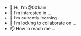 - 👋 Hi, I’m @001iain
- 👀 I’m interested in ...
- 🌱 I’m currently learning ...
- 💞️ I’m looking to collaborate on ...
- 📫 How to reach me ...

<!---
001iain/001iain is a ✨ special ✨ repository because its `README.md` (this file) appears on your GitHub profile.
You can click the Preview link to take a look at your changes.
--->

